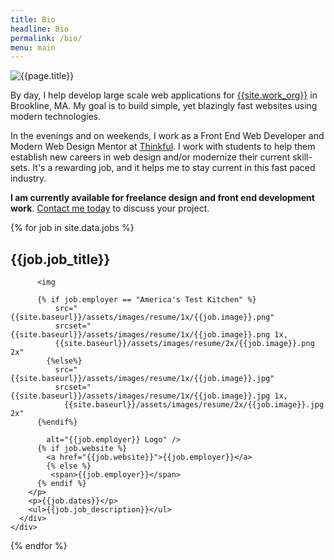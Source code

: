 ```yaml
---
title: Bio
headline: Bio
permalink: /bio/
menu: main
---
```

<div class="bio--content">
  <img
    src="{{site.baseurl}}/assets/images/resume/josh-bio.jpg"
    srcset="{{site.baseurl}}/assets/images/resume/josh-bio.jpg 1x,
      {{site.baseurl}}/assets/images/resume/josh-bio2x.jpg 2x"
    alt="{{page.title}}" />
  <p>By day, I help develop large scale web applications for <a href="{{site.work_link}}">{{site.work_org}}</a> in Brookline, MA. My goal is to build simple, yet blazingly fast websites using modern technologies.</p>

  <p>In the evenings and on weekends, I work as a Front End Web Developer and Modern Web Design Mentor at <a href="http://thinkful/com">Thinkful</a>. I work with students to help them establish new careers in web design and/or modernize their current skill-sets. It's a rewarding job, and it helps me to stay current in this fast paced industry.</p>

  <p><strong>I am currently available for freelance design and front end development work</strong>. <a href="mailto:{{site.email}}">Contact me today</a> to discuss your project.</p>

</div>

<div class="resume--items">
  {% for job in site.data.jobs %}
    <div class="card">
      <div class="resume--content">
        <h2>{{job.job_title}}</h2>
        <p>

          <img

          {% if job.employer == "America's Test Kitchen" %}
              src="{{site.baseurl}}/assets/images/resume/1x/{{job.image}}.png"
              srcset="{{site.baseurl}}/assets/images/resume/1x/{{job.image}}.png 1x,
              {{site.baseurl}}/assets/images/resume/2x/{{job.image}}.png 2x"
            {%else%}
              src="{{site.baseurl}}/assets/images/resume/1x/{{job.image}}.jpg"
              srcset="{{site.baseurl}}/assets/images/resume/1x/{{job.image}}.jpg 1x,
                {{site.baseurl}}/assets/images/resume/2x/{{job.image}}.jpg 2x"
          {%endif%}

            alt="{{job.employer}} Logo" />
          {% if job.website %}
            <a href="{{job.website}}">{{job.employer}}</a>
            {% else %}
             <span>{{job.employer}}</span>
          {% endif %}
        </p>
        <p>{{job.dates}}</p>
        <ul>{{job.job_description}}</ul>
      </div>
    </div>
  {% endfor %}
</div>
